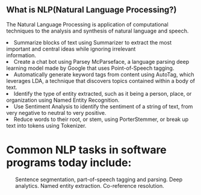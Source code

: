<h2>What is NLP(Natural Language Processing?)</h2>

The Natural Language Processing is application of computational techniques to the analysis and synthesis of natural language and speech.

<li>
Summarize blocks of text using Summarizer to extract the most important and central ideas while ignoring irrelevant</li> information. 
<li>Create a chat bot using Parsey McParseface, a language parsing deep learning model made by Google that uses Point-of-Speech tagging.</li>
<li>Automatically generate keyword tags from content using AutoTag, which leverages LDA, a technique that discovers topics contained within a body of text.</li>
<li>Identify the type of entity extracted, such as it being a person, place, or organization using Named Entity Recognition.</li>
<li>Use Sentiment Analysis to identify the sentiment of a string of text, from very negative to neutral to very positive.</li>
<li>Reduce words to their root, or stem, using PorterStemmer, or break up text into tokens using Tokenizer.
</li>

<h1>Common NLP tasks in software programs today include:</h1>

<ul>
Sentence segmentation, part-of-speech tagging and parsing.
Deep analytics.
Named entity extraction.
Co-reference resolution.
</ul>
